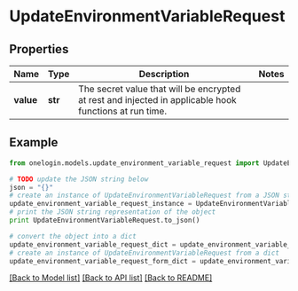 # UpdateEnvironmentVariableRequest


## Properties
Name | Type | Description | Notes
------------ | ------------- | ------------- | -------------
**value** | **str** | The secret value that will be encrypted at rest and injected in applicable hook functions at run time. | 

## Example

```python
from onelogin.models.update_environment_variable_request import UpdateEnvironmentVariableRequest

# TODO update the JSON string below
json = "{}"
# create an instance of UpdateEnvironmentVariableRequest from a JSON string
update_environment_variable_request_instance = UpdateEnvironmentVariableRequest.from_json(json)
# print the JSON string representation of the object
print UpdateEnvironmentVariableRequest.to_json()

# convert the object into a dict
update_environment_variable_request_dict = update_environment_variable_request_instance.to_dict()
# create an instance of UpdateEnvironmentVariableRequest from a dict
update_environment_variable_request_form_dict = update_environment_variable_request.from_dict(update_environment_variable_request_dict)
```
[[Back to Model list]](../README.md#documentation-for-models) [[Back to API list]](../README.md#documentation-for-api-endpoints) [[Back to README]](../README.md)


